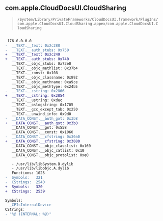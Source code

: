 ## com.apple.CloudDocsUI.CloudSharing

> `/System/Library/PrivateFrameworks/CloudDocsUI.framework/PlugIns/com.apple.CloudDocsUI.CloudSharing.appex/com.apple.CloudDocsUI.CloudSharing`

```diff

 176.0.0.0.0
-  __TEXT.__text: 0x2c288
-  __TEXT.__auth_stubs: 0x750
+  __TEXT.__text: 0x2c240
+  __TEXT.__auth_stubs: 0x740
   __TEXT.__objc_stubs: 0x73e0
   __TEXT.__objc_methlist: 0x37b4
   __TEXT.__const: 0x108
   __TEXT.__objc_classname: 0x892
   __TEXT.__objc_methname: 0xa9ce
   __TEXT.__objc_methtype: 0x24b5
-  __TEXT.__cstring: 0x2866
+  __TEXT.__cstring: 0x2854
   __TEXT.__ustring: 0xdec
   __TEXT.__oslogstring: 0x1705
   __TEXT.__gcc_except_tab: 0x250
   __TEXT.__unwind_info: 0x9d0
-  __DATA_CONST.__auth_got: 0x3b8
+  __DATA_CONST.__auth_got: 0x3b0
   __DATA_CONST.__got: 0x558
   __DATA_CONST.__const: 0x1060
-  __DATA_CONST.__cfstring: 0x30a0
+  __DATA_CONST.__cfstring: 0x3080
   __DATA_CONST.__objc_classlist: 0x160
   __DATA_CONST.__objc_catlist: 0x10
   __DATA_CONST.__objc_protolist: 0xe0

   - /usr/lib/libSystem.B.dylib
   - /usr/lib/libobjc.A.dylib
   Functions: 1025
-  Symbols:   321
-  CStrings:  2540
+  Symbols:   320
+  CStrings:  2539
 
Symbols:
- _CPIsInternalDevice
CStrings:
- "%@ (INTERNAL: %@)"

```
